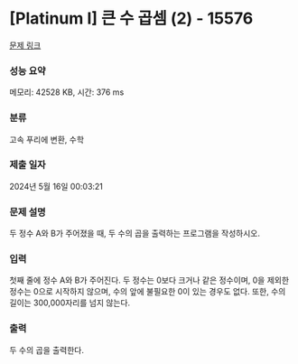 # [Platinum I] 큰 수 곱셈 (2) - 15576 

[문제 링크](https://www.acmicpc.net/problem/15576) 

### 성능 요약

메모리: 42528 KB, 시간: 376 ms

### 분류

고속 푸리에 변환, 수학

### 제출 일자

2024년 5월 16일 00:03:21

### 문제 설명

<p>두 정수 A와 B가 주어졌을 때, 두 수의 곱을 출력하는 프로그램을 작성하시오.</p>

### 입력 

 <p>첫째 줄에 정수 A와 B가 주어진다. 두 정수는 0보다 크거나 같은 정수이며, 0을 제외한 정수는 0으로 시작하지 않으며, 수의 앞에 불필요한 0이 있는 경우도 없다. 또한, 수의 길이는 300,000자리를 넘지 않는다.</p>

### 출력 

 <p>두 수의 곱을 출력한다.</p>

